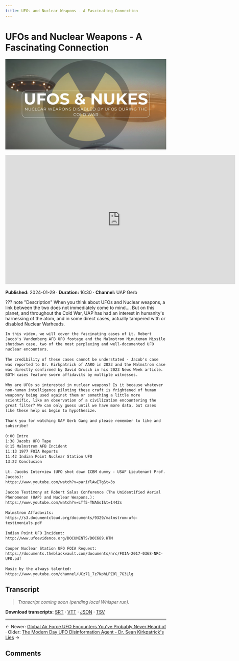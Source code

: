 ```yaml
---
title: UFOs and Nuclear Weapons - A Fascinating Connection
---
```


# UFOs and Nuclear Weapons - A Fascinating Connection

![thumbnail](../videos/-DK2u8HlhDE-ufos-and-nuclear-weapons---a-fascinating-connection/thumb.jpg)

<iframe width="720" height="405" src="https://www.youtube.com/embed/-DK2u8HlhDE" frameborder="0" allowfullscreen></iframe>

**Published:** 2024-01-29  ·  **Duration:** 16:30  ·  **Channel:** UAP Gerb

??? note "Description"
    When you think about UFOs and Nuclear weapons, a link between the two does not immediately come to mind.... But on this planet, and throughout the Cold War, UAP has had an interest in humanity's harnessing of the atom, and in some direct cases, actually tampered with or disabled Nuclear Warheads. 
    
    In this video, we will cover the fascinating cases of Lt. Robert Jacob's Vandenberg AFB UFO footage and the Malmstrom Minuteman Missile shutdown case, two of the most perplexing and well-documented UFO nuclear encounters.
    
    The credibility of these cases cannot be understated - Jacob's case was reported to Dr. Kirkpatrick of AARO in 2023 and the Malmstrom case was directly confirmed by David Grusch in his 2023 News Week article. BOTH cases feature sworn affidavits by multiple witnesses.
    
    Why are UFOs so interested in nuclear weapons? Is it because whatever non-human intelligence piloting these craft is frightened of human weaponry being used against them or something a little more scientific, like an observation of a civilization encountering the great filter? We can only guess until we have more data, but cases like these help us begin to hypothesize. 
    
    Thank you for watching UAP Gerb Gang and please remember to like and subscribe!
    
    0:00 Intro
    1:38 Jacobs UFO Tape
    8:15 Malmstrom AFB Incident
    11:13 1977 FOIA Reports
    11:42 Indian Point Nuclear Station UFO
    13:22 Conclusion
    
    Lt. Jacobs Interview (UFO shot down ICBM dummy - USAF Lieutenant Prof. Jacobs):
    https://www.youtube.com/watch?v=pariYlAwETg&t=3s
    
    Jacobs Testimony at Robert Salas Conference (The Unidentified Aerial Phenomenon (UAP) and Nuclear Weapons.):
    https://www.youtube.com/watch?v=LTf5-TNASoI&t=1442s 
    
    Malmstrom Affadavits: 
    https://s3.documentcloud.org/documents/9329/malmstrom-ufo-testimonials.pdf
    
    Indian Point UFO Incident: 
    http://www.ufoevidence.org/DOCUMENTS/DOC689.HTM
    
    Cooper Nuclear Station UFO FOIA Request:
    https://documents.theblackvault.com/documents/nrc/FOIA-2017-0368-NRC-UFO.pdf
    
    Music by the always talented: https://www.youtube.com/channel/UCz71_7z7NphLPZ0l_7G3Llg

## Transcript
> _Transcript coming soon (pending local Whisper run)._

**Download transcripts:** [SRT](../videos/-DK2u8HlhDE-ufos-and-nuclear-weapons---a-fascinating-connection/transcript.srt) · [VTT](../videos/-DK2u8HlhDE-ufos-and-nuclear-weapons---a-fascinating-connection/transcript.vtt) · [JSON](../videos/-DK2u8HlhDE-ufos-and-nuclear-weapons---a-fascinating-connection/transcript.json) · [TSV](../videos/-DK2u8HlhDE-ufos-and-nuclear-weapons---a-fascinating-connection/transcript.tsv)

---

← Newer: [Global Air Force UFO Encounters You've Probably Never Heard of](video-pages/6cVe-hdMTCE.md) · Older: [The Modern Day UFO Disinformation Agent - Dr. Sean Kirkpatrick's Lies](video-pages/hK24ZdkvwN4.md) →

## Comments

<script src="https://utteranc.es/client.js" repo="christophermori/ubiquitous-happiness" issue-term="pathname" label="comments" theme="github-light" crossorigin="anonymous" async></script>
